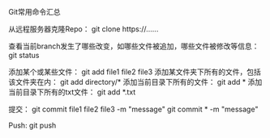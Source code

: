 Git常用命令汇总

从远程服务器克隆Repo：
git clone https://......

查看当前branch发生了哪些改变，如哪些文件被追加，哪些文件被修改等信息：
git status

添加某个或某些文件：
git add file1 file2 file3
添加某文件夹下所有的文件，包括该文件夹在内：
git add directory/*
添加当前目录下所有的文件：
git add *
添加当前目录下所有的txt文件：
git add *.txt

提交：
git commit file1 file2 file3 -m "message"
git commit * -m "message"

Push:
git push


